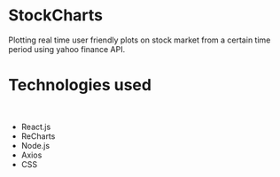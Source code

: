 # StockCharts
Plotting real time user friendly plots on stock market from a certain time period using yahoo finance API.

<h1>Technologies used</h1>
<br>
<ul>
  <li>React.js</li>
  <li>ReCharts</li>
  <li>Node.js</li>
  <li>Axios</li>
  <li>CSS</li>
 </ul>
